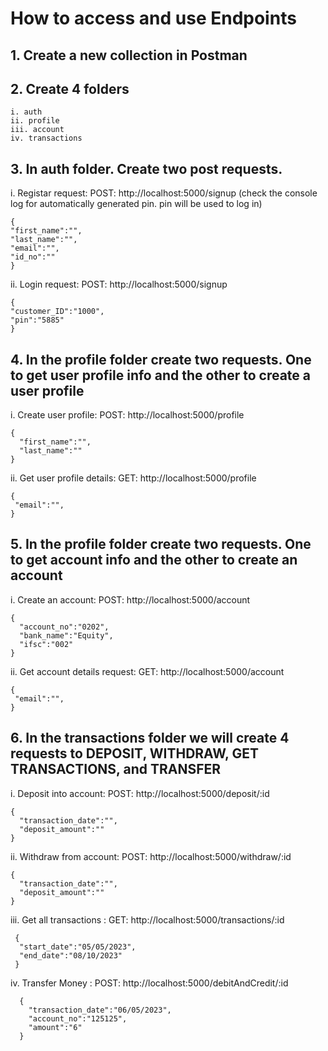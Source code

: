 # How to access and use Endpoints

## 1. Create a new collection in Postman
## 2. Create 4 folders
    i. auth
    ii. profile
    iii. account
    iv. transactions

## 3. In auth folder. Create two post requests.

i. Registar request: POST: http://localhost:5000/signup (check the console log for automatically generated pin. pin will be used to log in)

    {
    "first_name":"",
    "last_name":"",
    "email":"",
    "id_no":""
    }

ii. Login request: POST: http://localhost:5000/signup

    {
    "customer_ID":"1000",
    "pin":"5885"
    }

## 4. In the profile folder create two requests. One to get user profile info and the other to create a user profile

i. Create user profile: POST: http://localhost:5000/profile

    {
      "first_name":"",
      "last_name":""
    }

ii. Get user profile details: GET: http://localhost:5000/profile

    {
     "email":"",
    }

## 5. In the profile folder create two requests. One to get account info and the other to create an account

i. Create an account: POST: http://localhost:5000/account

    {
      "account_no":"0202",
      "bank_name":"Equity",
      "ifsc":"002"
    }

ii. Get account details request: GET: http://localhost:5000/account

    {
     "email":"",
    }

## 6. In the transactions folder we will create 4 requests to DEPOSIT, WITHDRAW, GET TRANSACTIONS, and TRANSFER

i. Deposit into account: POST: http://localhost:5000/deposit/:id

    {
      "transaction_date":"",
      "deposit_amount":""
    }

ii. Withdraw from account: POST: http://localhost:5000/withdraw/:id

    {
      "transaction_date":"",
      "deposit_amount":""
    }

iii. Get all transactions : GET: http://localhost:5000/transactions/:id

     {
      "start_date":"05/05/2023",
      "end_date":"08/10/2023"
     }

iv. Transfer Money : POST: http://localhost:5000/debitAndCredit/:id

      {
        "transaction_date":"06/05/2023",
        "account_no":"125125",
        "amount":"6"
      }

